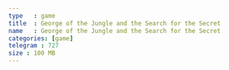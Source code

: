 ```yaml
---
type   : game
title  : George of the Jungle and the Search for the Secret
name   : George of the Jungle and the Search for the Secret
categories: [game]
telegram : 727
size : 100 MB
---
```



